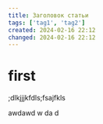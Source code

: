 ```yaml
---
title: Заголовок статьи
tags: ['tag1', 'tag2']
created: 2024-02-16 22:12
changed: 2024-02-16 22:12
---
```

# first
;dlkjjjkfdls;fsajfkls


awdawd
w
da
d
